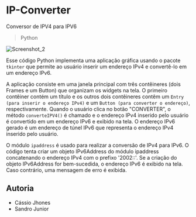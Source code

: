 # IP-Converter
Conversor de IPV4 para IPV6
> Python


![Screenshot_2](https://user-images.githubusercontent.com/56178855/76355212-a0f15680-62f2-11ea-9170-8f99f1ea6bbc.jpg)

Esse código Python implementa uma aplicação gráfica usando o pacote ``tkinter`` que permite ao usuário inserir um endereço IPv4 e convertê-lo em um endereço IPv6.

A aplicação consiste em uma janela principal com três contêineres (dois Frames e um Button) que organizam os widgets na tela. O primeiro contêiner contém um título e os outros dois contêineres contêm um ``Entry (para inserir o endereço IPv4)`` e um ``Button (para converter o endereço)``, respectivamente. Quando o usuário clica no botão "CONVERTER", o método ``converteIPV4()`` é chamado e o endereço IPv4 inserido pelo usuário é convertido em um endereço IPv6 e exibido na tela. O endereço IPv6 gerado é um endereço de túnel IPv6 que representa o endereço IPv4 inserido pelo usuário.

O módulo ``ipaddress`` é usado para realizar a conversão de IPv4 para IPv6. O código tenta criar um objeto IPv6Address do módulo ipaddress concatenando o endereço IPv4 com o prefixo '2002::'. Se a criação do objeto IPv6Address for bem-sucedida, o endereço IPv6 é exibido na tela. Caso contrário, uma mensagem de erro é exibida.

## Autoria
- Cássio Jhones
- Sandro Junior
